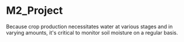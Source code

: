 # M2_Project
Because crop production necessitates water at various stages and in varying amounts, it's critical to monitor soil moisture on a regular basis.
